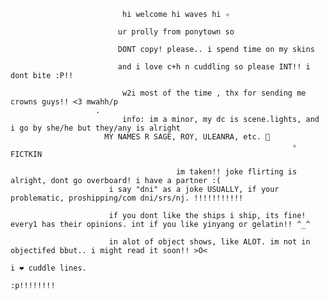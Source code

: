                              hi welcome hi waves hi ✧

                            ur prolly from ponytown so

                            DONT copy! please.. i spend time on my skins

                            and i love c+h n cuddling so please INT!! i dont bite :P!!

                             w2i most of the time , thx for sending me crowns guys!! <3 mwahh/p
                       . 
                             info: im a minor, my dc is scene.lights, and i go by she/he but they/any is alright
                         MY NAMES R SAGE, ROY, ULEANRA, etc. 🥳
                                                                   ✧ FICTKIN
                                                                   
                                         im taken!! joke flirting is alright, dont go overboard! i have a partner :(
                          i say "dni" as a joke USUALLY, if your problematic, proshipping/com dni/srs/nj. !!!!!!!!!!!
                          
                          if you dont like the ships i ship, its fine! every1 has their opinions. int if you like yinyang or gelatin!! ^_^

                          in alot of object shows, like ALOT. im not in objectifed bbut.. i might read it soon!! >O<
                                                                                                                    i ❤ cuddle lines.
                                                                                                                         :p!!!!!!!!
                          
